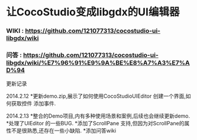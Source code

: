 # 让CocoStudio变成libgdx的UI编辑器


### WIKI : https://github.com/121077313/cocostudio-ui-libgdx/wiki
### 问答 : https://github.com/121077313/cocostudio-ui-libgdx/wiki/%E7%96%91%E9%9A%BE%E8%A7%A3%E7%AD%94



更新记录

2014.2.12 
*更新demo.zip,展示了如何使用CocoStudioUIEditor 创建一个界面,如何获取控件 添加事件.

2014.2.13 
*整合的Demo项目,内有多种使用场景和案例,后续也会继续更新demo.
*处理了UIEditor 的一些BUG.
*添加了ScrollPane 支持,但因为对ScrollPane的属性不是很熟悉,还存在一些小缺陷.
*添加问答wiki
